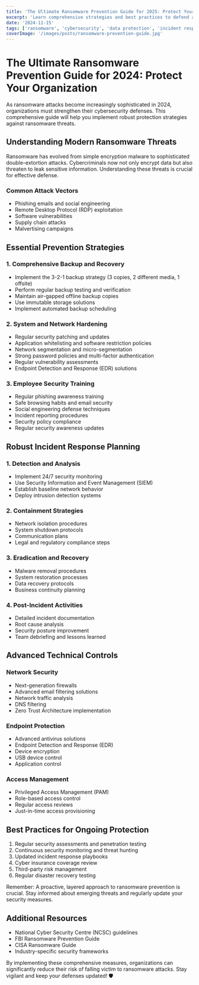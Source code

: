 ```yaml
---
title: 'The Ultimate Ransomware Prevention Guide for 2025: Protect Your Organization'
excerpt: 'Learn comprehensive strategies and best practices to defend against ransomware attacks, including backup solutions, employee training, and incident response planning.'
date: '2024-11-15'
tags: ['ransomware', 'cybersecurity', 'data protection', 'incident response', 'security best practices']
coverImage: '/images/posts/ransomware-prevention-guide.jpg'
---
```


# The Ultimate Ransomware Prevention Guide for 2024: Protect Your Organization

As ransomware attacks become increasingly sophisticated in 2024, organizations must strengthen their cybersecurity defenses. This comprehensive guide will help you implement robust protection strategies against ransomware threats.

## Understanding Modern Ransomware Threats

Ransomware has evolved from simple encryption malware to sophisticated double-extortion attacks. Cybercriminals now not only encrypt data but also threaten to leak sensitive information. Understanding these threats is crucial for effective defense.

### Common Attack Vectors
- Phishing emails and social engineering
- Remote Desktop Protocol (RDP) exploitation
- Software vulnerabilities
- Supply chain attacks
- Malvertising campaigns

## Essential Prevention Strategies

### 1. Comprehensive Backup and Recovery
- Implement the 3-2-1 backup strategy (3 copies, 2 different media, 1 offsite)
- Perform regular backup testing and verification
- Maintain air-gapped offline backup copies
- Use immutable storage solutions
- Implement automated backup scheduling

### 2. System and Network Hardening
- Regular security patching and updates
- Application whitelisting and software restriction policies
- Network segmentation and micro-segmentation
- Strong password policies and multi-factor authentication
- Regular vulnerability assessments
- Endpoint Detection and Response (EDR) solutions

### 3. Employee Security Training
- Regular phishing awareness training
- Safe browsing habits and email security
- Social engineering defense techniques
- Incident reporting procedures
- Security policy compliance
- Regular security awareness updates

## Robust Incident Response Planning

### 1. Detection and Analysis
- Implement 24/7 security monitoring
- Use Security Information and Event Management (SIEM)
- Establish baseline network behavior
- Deploy intrusion detection systems

### 2. Containment Strategies
- Network isolation procedures
- System shutdown protocols
- Communication plans
- Legal and regulatory compliance steps

### 3. Eradication and Recovery
- Malware removal procedures
- System restoration processes
- Data recovery protocols
- Business continuity planning

### 4. Post-Incident Activities
- Detailed incident documentation
- Root cause analysis
- Security posture improvement
- Team debriefing and lessons learned

## Advanced Technical Controls

### Network Security
- Next-generation firewalls
- Advanced email filtering solutions
- Network traffic analysis
- DNS filtering
- Zero Trust Architecture implementation

### Endpoint Protection
- Advanced antivirus solutions
- Endpoint Detection and Response (EDR)
- Device encryption
- USB device control
- Application control

### Access Management
- Privileged Access Management (PAM)
- Role-based access control
- Regular access reviews
- Just-in-time access provisioning

## Best Practices for Ongoing Protection

1. Regular security assessments and penetration testing
2. Continuous security monitoring and threat hunting
3. Updated incident response playbooks
4. Cyber insurance coverage review
5. Third-party risk management
6. Regular disaster recovery testing

Remember: A proactive, layered approach to ransomware prevention is crucial. Stay informed about emerging threats and regularly update your security measures.

## Additional Resources

- National Cyber Security Centre (NCSC) guidelines
- FBI Ransomware Prevention Guide
- CISA Ransomware Guide
- Industry-specific security frameworks

By implementing these comprehensive measures, organizations can significantly reduce their risk of falling victim to ransomware attacks. Stay vigilant and keep your defenses updated! 🛡️
